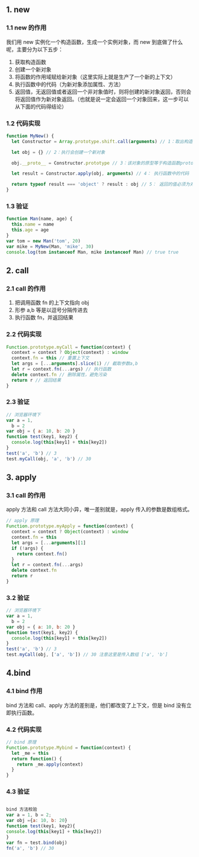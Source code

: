 ## 1. new

### 1.1 new 的作用

我们用 new 实例化一个构造函数，生成一个实例对象，而 new 到底做了什么呢，主要分为以下五步：

1.  获取构造函数
2.  创建一个新对象
3.  将函数的作用域赋给新对象（这里实际上就是生产了一个新的上下文）
4.  执行函数中的代码（为新对象添加属性、方法）
5.  返回值，无返回值或者返回一个非对象值时，则将创建的新对象返回，否则会将返回值作为新对象返回。（也就是说一定会返回一个对象回来，这一步可以从下面的代码得结论）

### 1.2 代码实现

```javascript
function MyNew() {
  let Constructor = Array.prototype.shift.call(arguments) // 1：取出构造函数

  let obj = {} // 2：执行会创建一个新对象

  obj.__proto__ = Constructor.prototype // 3：该对象的原型等于构造函数prototype

  let result = Constructor.apply(obj, arguments) // 4： 执行函数中的代码

  return typeof result === 'object' ? result : obj // 5： 返回的值必须为对象
}
```

### 1.3 验证

```javascript
function Man(name, age) {
  this.name = name
  this.age = age
}
var tom = new Man('tom', 20)
var mike = MyNew(Man, 'mike', 30)
console.log(tom instanceof Man, mike instanceof Man) // true true
```

## 2. call

### 2.1 call 的作用

1.  把调用函数 fn 的上下文指向 obj
2.  形参 a,b 等是以逗号分隔传进去
3.  执行函数 fn，并返回结果

### 2.2 代码实现

```javascript
Function.prototype.myCall = function(context) {
  context = context ? Object(context) : window
  context.fn = this // 重置上下文
  let args = [...arguments].slice(1) // 截取参数a,b
  let r = context.fn(...args) // 执行函数
  delete context.fn // 删除属性，避免污染
  return r // 返回结果
}
```

### 2.3 验证

```javascript
// 浏览器环境下
var a = 1,
  b = 2
var obj = { a: 10, b: 20 }
function test(key1, key2) {
  console.log(this[key1] + this[key2])
}
test('a', 'b') // 3
test.myCall(obj, 'a', 'b') // 30
```

## 3. apply

### 3.1 call 的作用

apply 方法和 call 方法大同小异，唯一差别就是，apply 传入的参数是数组格式。

```javascript
// apply 原理
Function.prototype.myApply = function(context) {
  context = context ? Object(context) : window
  context.fn = this
  let args = [...arguments][1]
  if (!args) {
    return context.fn()
  }
  let r = context.fn(...args)
  delete context.fn
  return r
}
```

### 3.2 验证

```javascript
// 浏览器环境下
var a = 1,
  b = 2
var obj = { a: 10, b: 20 }
function test(key1, key2) {
  console.log(this[key1] + this[key2])
}
test('a', 'b') // 3
test.myCall(obj, ['a', 'b']) // 30 注意这里是传入数组 ['a', 'b']
```

## 4.bind

### 4.1 bind 作用

bind 方法和 call、apply 方法的差别是，他们都改变了上下文，但是 bind 没有立即执行函数。

### 4.2 代码实现

```javascript
// bind 原理
Function.prototype.Mybind = function(context) {
  let _me = this
  return function() {
    return _me.apply(context)
  }
}
```

### 4.3 验证

```javascript

bind 方法校验
var a = 1, b = 2;
var obj ={a: 10, b: 20}
function test(key1, key2){
console.log(this[key1] + this[key2])
}
var fn = test.bind(obj)
fn('a', 'b') // 30

```
